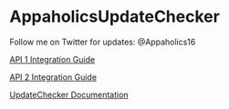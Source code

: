AppaholicsUpdateChecker
=======================

Follow me on Twitter for updates: @Appaholics16

[API 1 Integration Guide](https://github.com/RaghavSood/AppaholicsUpdateChecker/wiki/API-1-Integration-Guide)

[API 2 Integration Guide](https://github.com/RaghavSood/AppaholicsUpdateChecker/wiki/API-2-Integration-Guide)

[UpdateChecker Documentation](https://github.com/RaghavSood/AppaholicsUpdateChecker/wiki/UpdateChecker-Documentation)